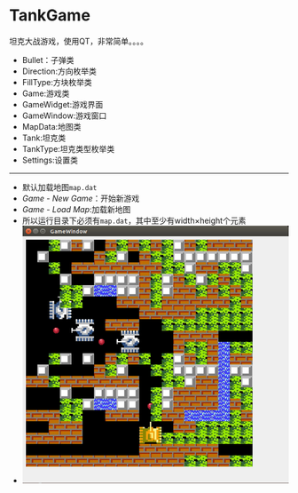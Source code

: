# TankGame
坦克大战游戏，使用QT，非常简单。。。。
* Bullet：子弹类
* Direction:方向枚举类
* FillType:方块枚举类
* Game:游戏类
* GameWidget:游戏界面
* GameWindow:游戏窗口
* MapData:地图类
* Tank:坦克类
* TankType:坦克类型枚举类
* Settings:设置类
-----------------------------
* 默认加载地图<code>map.dat</code>
* *Game - New Game*：开始新游戏
* *Game - Load Map*:加载新地图
* 所以运行目录下必须有<code>map.dat</code>，其中至少有width×height个元素
* ![一个图片](https://github.com/justko/TankGame/raw/master/Screenshots/Screenshot_1.png)
